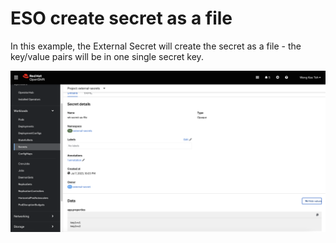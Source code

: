 # ESO create secret as a file
In this example, the External Secret will create the secret as a file - the key/value pairs will be in one single secret key.

![Alt text](openshift-secret.png)